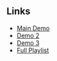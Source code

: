 ## Links
* [Main Demo](https://youtu.be/pvJ4BzI0lig)
* [Demo 2](https://youtu.be/OZCt2BXQTEo)
* [Demo 3](https://youtu.be/9LZX7DpPc2s)
* [Full Playlist](https://www.youtube.com/playlist?list=PLjWWZQ0nSXLpsXF4_3TgX_78A0TsRUOPZ)
